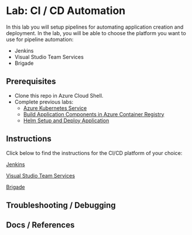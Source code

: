 # Lab: CI / CD Automation

In this lab you will setup pipelines for automating application creation and deployment. In the lab, you will be able to choose the platform you want to use for pipeline automation: 

* Jenkins
* Visual Studio Team Services
* Brigade

## Prerequisites 

* Clone this repo in Azure Cloud Shell.
* Complete previous labs:
    * [Azure Kubernetes Service](../create-aks-cluster/README.md)
    * [Build Application Components in Azure Container Registry](../build-application/README.md)
    * [Helm Setup and Deploy Application](../helm-setup-deploy/README.md)

## Instructions

Click below to find the instructions for the CI/CD platform of your choice: 

[Jenkins](jenkins/README.md)

[Visual Studio Team Services](vsts/README.md)

[Brigade](brigade/README.md)



## Troubleshooting / Debugging


## Docs / References

